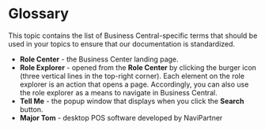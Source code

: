 # Glossary 

This topic contains the list of Business Central-specific terms that should be used in your topics to ensure that our documentation is standardized.

- **Role Center** - the Business Center landing page.
- **Role Explorer** - opened from the **Role Center** by clicking the burger icon (three vertical lines in the top-right corner). Each element on the role explorer is an action that opens a page. Accordingly, you can also use the role explorer as a means to navigate in Business Central.
- **Tell Me** - the popup window that displays when you click the **Search** button.
- **Major Tom**   - desktop POS software developed by NaviPartner